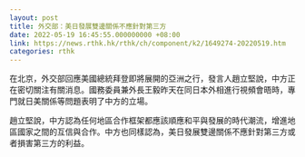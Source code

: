 ```yaml
---
layout: post
title: 外交部：美日發展雙邊關係不應針對第三方
date: 2022-05-19 16:45:55.000000000 +08:00
link: https://news.rthk.hk/rthk/ch/component/k2/1649274-20220519.htm
categories: rthk
---
```


在北京，外交部回應美國總統拜登即將展開的亞洲之行，發言人趙立堅說，中方正在密切關注有關消息。國務委員兼外長王毅昨天在同日本外相進行視頻會晤時，專門就日美關係等問題表明了中方的立場。

趙立堅說，中方認為任何地區合作框架都應該順應和平與發展的時代潮流，增進地區國家之間的互信與合作。中方也同樣認為，美日發展雙邊關係不應針對第三方或者損害第三方的利益。
